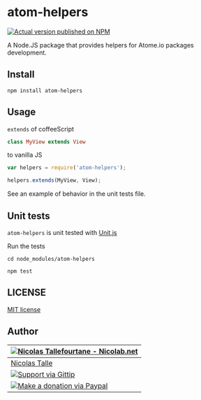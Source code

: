 # atom-helpers

[![Actual version published on NPM](https://badge.fury.io/js/atom-helpers.png)](https://www.npmjs.org/package/atom-helpers)

A Node.JS package that provides helpers for Atome.io packages development.


## Install

```shell
npm install atom-helpers
```


## Usage

`extends` of coffeeScript
```coffee
class MyView extends View
```

to vanilla JS
```js
var helpers = require('atom-helpers');

helpers.extends(MyView, View);
```

See an example of behavior in the unit tests file.


## Unit tests

`atom-helpers` is unit tested with [Unit.js](https://github.com/unitjs/unit.js)

Run the tests
```shell
cd node_modules/atom-helpers

npm test
```


## LICENSE

[MIT license](https://github.com/Nicolab/atom-helpers/blob/master/LICENSE)


## Author

| [![Nicolas Tallefourtane - Nicolab.net](http://www.gravatar.com/avatar/d7dd0f4769f3aa48a3ecb308f0b457fc?s=64)](http://nicolab.net) |
|---|
| [Nicolas Talle](http://nicolab.net) |
| [![Support via Gittip](http://img.shields.io/gittip/Nicolab.svg)](https://www.gittip.com/Nicolab/) |
| [![Make a donation via Paypal](https://www.paypalobjects.com/en_US/i/btn/btn_donate_SM.gif)](https://www.paypal.com/cgi-bin/webscr?cmd=_s-xclick&hosted_button_id=PGRH4ZXP36GUC)
